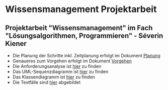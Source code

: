 # Wissensmanagement Projektarbeit

## Projektarbeit "Wissensmanagement" im Fach "Lösungsalgorithmen, Programmieren" - Séverin Kiener

- Die Planung der Schritte inkl. Zeitplanung erfolgt im Dokument [Planung](dokumentation/Planung.md)
- Genaueres zum Vorgehen erfolgt im Dokument [Vorgehen](dokumentation/Vorgehen.md)
- Die Anforderungsanalyse ist [hier](dokumentation/Anforderungsanalyse.md) zu finden
- Das UML-Sequenzdiagramm ist [hier](dokumentation/Sequenzdiagramm.md) zu finden
- Das Klassendiagramm ist [hier](dokumentation/Klassendiagramm.md) zu finden
- Die Testfälle sind [hier](dokumentation/Testfaelle.md) abgebildet
